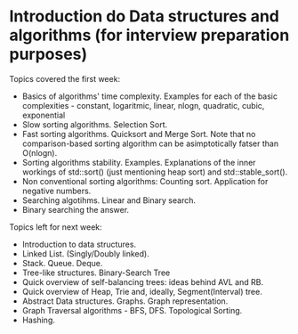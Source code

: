 # Introduction do Data structures and algorithms (for interview preparation purposes)

Topics covered the first week: 
- Basics of algorithms' time complexity. Examples for each of the basic complexities - constant, logaritmic, linear, nlogn, quadratic, cubic, exponential
- Slow sorting algorithms. Selection Sort.
- Fast sorting algorithms. Quicksort and Merge Sort. Note that no comparison-based sorting algorithm can be asimptotically fatser than O(nlogn).
- Sorting algorithms stability. Examples. Explanations of the inner workings of std::sort() (just mentioning heap sort) and std::stable_sort().
- Non conventional sorting algorithms: Counting sort. Application for negative numbers.
- Searching algotihms. Linear and Binary search.
- Binary searching the answer.

Topics left for next week:
- Introduction to data structures.
- Linked List. (Singly/Doubly linked).
- Stack. Queue. Deque.
- Tree-like structures. Binary-Search Tree
- Quick overview of self-balancing trees: ideas behind AVL and RB.
- Quick overview of Heap, Trie and, ideally, Segment(Interval) tree.
- Abstract Data structures. Graphs. Graph representation.
- Graph Traversal algorithms - BFS, DFS. Topological Sorting.
- Hashing.